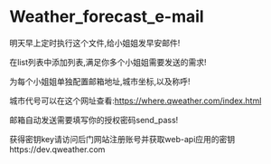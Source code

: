 # Weather_forecast_e-mail
明天早上定时执行这个文件,给小姐姐发早安邮件!

在list列表中添加列表,满足你多个小姐姐需要发送的需求!

为每个小姐姐单独配置邮箱地址,城市坐标,以及称呼!

城市代号可以在这个网址查看:https://where.qweather.com/index.html

邮箱自动发送需要填写你的授权密码send_pass!

获得密钥key请访问后门网站注册账号并获取web-api应用的密钥https://dev.qweather.com
